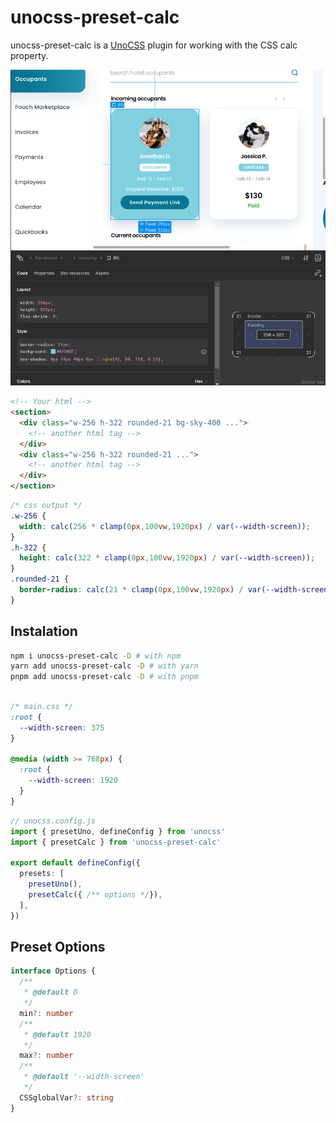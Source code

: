 # unocss-preset-calc

unocss-preset-calc is a [UnoCSS](https://unocss.dev/) plugin for working with the CSS calc property.

![Figma UI design](./images/design.png)

```html
<!-- Your html -->
<section>
  <div class="w-256 h-322 rounded-21 bg-sky-400 ...">
    <!-- another html tag -->
  </div>
  <div class="w-256 h-322 rounded-21 ...">
    <!-- another html tag -->
  </div>
</section>
```

```css
/* css output */
.w-256 {
  width: calc(256 * clamp(0px,100vw,1920px) / var(--width-screen));
}
.h-322 {
  height: calc(322 * clamp(0px,100vw,1920px) / var(--width-screen));
}
.rounded-21 {
  border-radius: calc(21 * clamp(0px,100vw,1920px) / var(--width-screen));
}
```

## Instalation

```bash
npm i unocss-preset-calc -D # with npm
yarn add unocss-preset-calc -D # with yarn
pnpm add unocss-preset-calc -D # with pnpm
```

```css

/* main.css */
:root {
  --width-screen: 375
}

@media (width >= 768px) {
  :root {
    --width-screen: 1920
  }
}
```

```typescript
// unocss.config.js
import { presetUno, defineConfig } from 'unocss'
import { presetCalc } from 'unocss-preset-calc'

export default defineConfig({
  presets: [
    presetUno(),
    presetCalc({ /** options */}),
  ],
})
```

## Preset Options
```typescript
interface Options {
  /**
   * @default 0
   */
  min?: number
  /**
   * @default 1920
   */
  max?: number
  /**
   * @default '--width-screen'
   */
  CSSglobalVar?: string
}
```